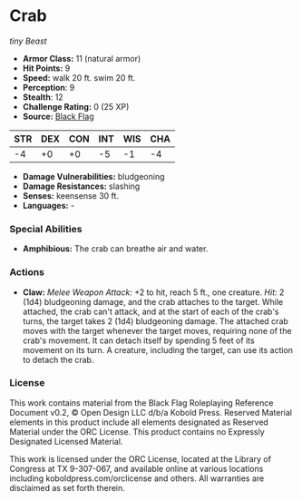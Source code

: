 # Crab

*tiny* *Beast*

- **Armor Class:** 11 (natural armor)
- **Hit Points:** 9 
- **Speed:** walk 20 ft. swim 20 ft.
- **Perception**: 9
- **Stealth**: 12
- **Challenge Rating:** 0 (25 XP)
- **Source:** [Black Flag](https://koboldpress.com/kpstore/product/tovrpg-pg-mv/)

| STR | DEX | CON | INT | WIS | CHA |
| --- | --- | --- | --- | --- | --- |
| -4 | +0 | +0 | -5 | -1 | -4 |

- **Damage Vulnerabilities:** bludgeoning
- **Damage Resistances:** slashing
- **Senses:** keensense 30 ft.
- **Languages:** -

### Special Abilities

- **Amphibious:** The crab can breathe air and water.

### Actions

- **Claw:** _Melee Weapon Attack:_ +2 to hit, reach 5 ft., one creature. _Hit:_ 2 (1d4) bludgeoning damage, and the crab attaches to the target. While attached, the crab can't attack, and at the start of each of the crab's turns, the target takes 2 (1d4) bludgeoning damage. The attached crab moves with the target whenever the target moves, requiring none of the crab's movement. It can detach itself by spending 5 feet of its movement on its turn. A creature, including the target, can use its action to detach the crab.


### License

This work contains material from the Black Flag Roleplaying Reference Document v0.2, © Open Design LLC d/b/a Kobold Press. Reserved Material elements in this product include all elements designated as Reserved Material under the ORC License. This product contains no Expressly Designated Licensed Material.

This work is licensed under the ORC License, located at the Library of Congress at TX 9-307-067, and available online at various locations including koboldpress.com/orclicense and others. All warranties are disclaimed as set forth therein.
